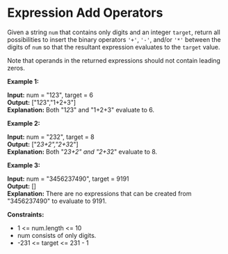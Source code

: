 # Expression Add Operators

Given a string `num` that contains only digits and an integer `target`, return all possibilities to insert the binary operators `'+'`, `'-'`, and/or `'*'` between the digits of `num` so that the resultant expression evaluates to the `target` value.

Note that operands in the returned expressions should not contain leading zeros.

**Example 1:**

**Input:** num = "123", target = 6  
**Output:** ["1*2*3","1+2+3"]  
**Explanation:** Both "1*2*3" and "1+2+3" evaluate to 6.

**Example 2:**

**Input:** num = "232", target = 8  
**Output:** ["2*3+2","2+3*2"]  
**Explanation:** Both "2*3+2" and "2+3*2" evaluate to 8.

**Example 3:**

**Input:** num = "3456237490", target = 9191  
**Output:** []  
**Explanation:** There are no expressions that can be created from "3456237490" to evaluate to 9191.

**Constraints:**

 - 1 <= num.length <= 10
 - num consists of only digits.
 - -231 <= target <= 231 - 1

